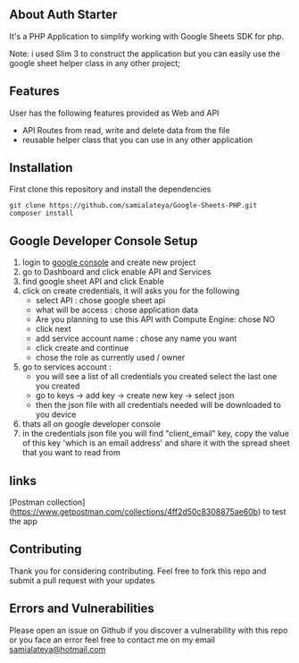 ## About Auth Starter

It's a PHP Application to simplify working with Google Sheets SDK for php.

Note: i used Slim 3 to construct the application but you can easily use the google sheet helper class in any other project;

## Features

User has the following features provided as Web and API

- API Routes from read, write and delete data from the file
- reusable helper class that you can use in any other application 


## Installation

First clone this repository and install the dependencies

```
git clone https://github.com/samialateya/Google-Sheets-PHP.git
composer install
```

## Google Developer Console Setup
1. login to [google console](https://console.developers.google.com/) and create new project
2. go to Dashboard and click enable API and Services
3. find google sheet API and click Enable
4. click on create credentials, it will asks you for the following
	* select API : chose google sheet api
	* what will be access : chose application data
	* Are you planning to use this API with Compute Engine: chose NO
	* click next
	* add service account name : chose any name you want
	* click create and continue 
	* chose the role as currently used / owner
5. go to services account :
	* you will see a list of all credentials you created select the last one you created
	* go to keys -> add key -> create new key -> select json
	* then the json file with all credentials needed will be downloaded to you device
6. thats all on google developer console
7. in the credentials json file you will find "client_email" key, copy the value of this key 'which is an email address' and share it with the spread sheet that you want to read from

## links
[Postman collection] (https://www.getpostman.com/collections/4ff2d50c8308875ae60b)  to test the app

## Contributing

Thank you for considering contributing.
Feel free to fork this repo and submit a pull request with your updates

## Errors and Vulnerabilities

Please open an issue on Github if you discover a vulnerability with this repo or you face an error feel free to contact me on my email [samialateya@hotmail.com](mailto:samialateya@hotmail.com)
